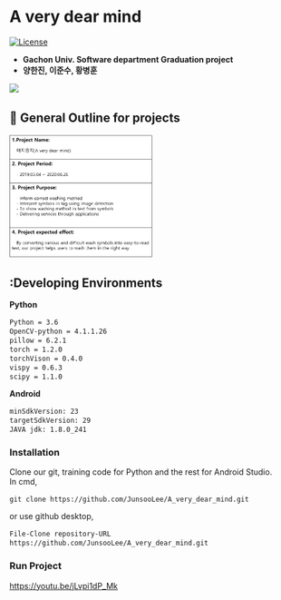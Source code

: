 # A very dear mind
[![License](https://img.shields.io/badge/License-Apache%202.0-blue.svg)](https://opensource.org/licenses/Apache-2.0)

- **Gachon Univ. Software department Graduation project**   
- **양한진, 이준수, 황병훈**

<img src = "https://user-images.githubusercontent.com/52238766/85866361-3cef9100-b802-11ea-9e1a-c80f5a43c97c.PNG">

## 📄 General Outline for projects   


<img src="https://github.com/JunsooLee/A_very_dear_mind/blob/master/WIKI/outline.png" width="50%"></img>




## :Developing Environments
**Python**
```
Python = 3.6
OpenCV-python = 4.1.1.26
pillow = 6.2.1
torch = 1.2.0
torchVison = 0.4.0
vispy = 0.6.3
scipy = 1.1.0
```
**Android**
```
minSdkVersion: 23
targetSdkVersion: 29
JAVA jdk: 1.8.0_241
```

### Installation   
Clone our git, training code for Python and the rest for Android Studio.   
In cmd, 
```
git clone https://github.com/JunsooLee/A_very_dear_mind.git
```
or use github desktop,
```
File-Clone repository-URL  https://github.com/JunsooLee/A_very_dear_mind.git
```

### Run Project   
https://youtu.be/jLvpi1dP_Mk


